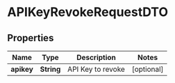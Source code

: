 
# APIKeyRevokeRequestDTO

## Properties
Name | Type | Description | Notes
------------ | ------------- | ------------- | -------------
**apikey** | **String** | API Key to revoke |  [optional]



